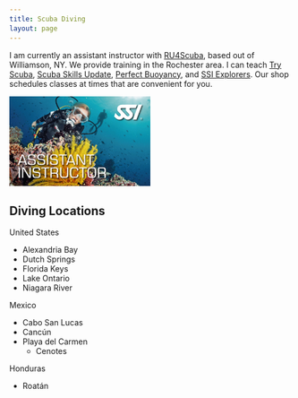 ```yaml
---
title: Scuba Diving
layout: page
---
```

I am currently an assistant instructor with [RU4Scuba](https://www.ru4scubaa.com), based out of Williamson, NY. We provide training in the Rochester area. I can teach [Try Scuba](https://ru4scubaa.com/courses/try-scuba-diving), [Scuba Skills Update](https://ru4scubaa.com/courses/scuba-skills-update), [Perfect Buoyancy](https://ru4scubaa.com/courses/perfect-buoyancy), and [SSI Explorers](https://ru4scubaa.com/courses/blue-oceans-snorkel-explorer). Our shop schedules classes at times that are convenient for you.

<div class="text-center"><img src="/assets/img/ssi_ai.jpg" alt="SSI assistant instructor card" style="width:50%; max-width:300px;" /></div>

Diving Locations
----------------
United States
* Alexandria Bay
* Dutch Springs
* Florida Keys
* Lake Ontario
* Niagara River

Mexico
* Cabo San Lucas
* Cancún
* Playa del Carmen
  * Cenotes

Honduras
* Roatán
